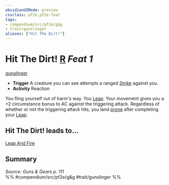 ```yaml
---
obsidianUIMode: preview
cssclass: pf2e,pf2e-feat
tags:
- compendium/src/pf2e/g&g
- trait/gunslinger
aliases: ["Hit The Dirt!"]
---
```

# Hit The Dirt!  [R](../../Rules/core-rulebook/chapter-9-playing-the-game.md#Actions "Reaction") *Feat 1*  
[gunslinger](../../Rules/traits/gunslinger-g-g.md)  

- **Trigger** A creature you can see attempts a ranged [Strike](../../Rules/actions/strike.md) against you.
- **Activity** Reaction

You fling yourself out of harm's way. You [Leap](../../Rules/actions/leap.md). Your movement gives you a +2 circumstance bonus to AC against the triggering attack. Regardless of whether or not the triggering attack hits, you land [prone](../../Rules/conditions.md#Prone) after completing your [Leap](../../Rules/actions/leap.md).

## Hit The Dirt! leads to...

[Leap And Fire](leap-and-fire-g-g.md)

## Summary

*Source: Guns & Gears p. 111*  
%% #compendium/src/pf2e/g&g #trait/gunslinger %%